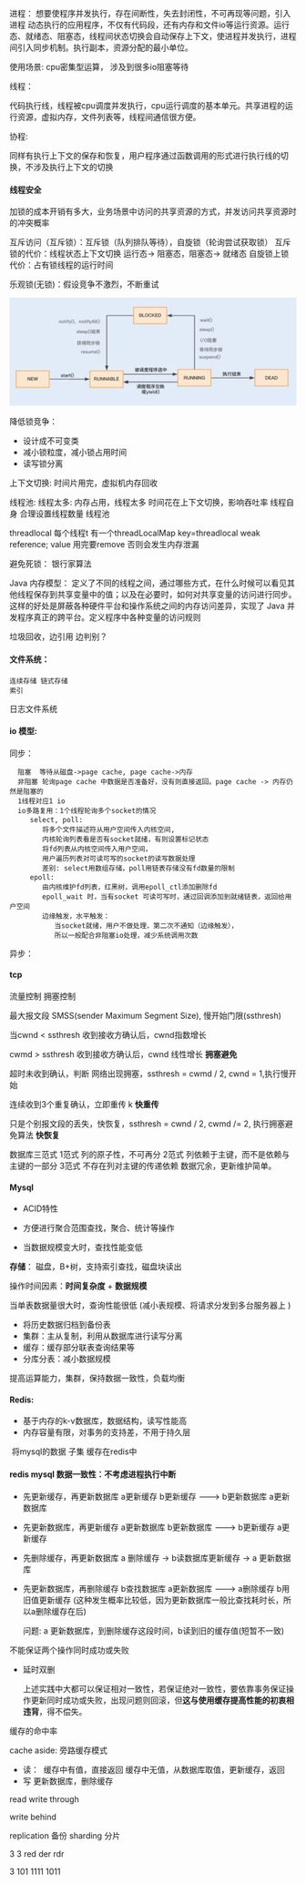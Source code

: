 
进程：
  想要使程序并发执行，存在间断性，失去封闭性，不可再现等问题，引入进程
  动态执行的应用程序，不仅有代码段，还有内存和文件io等运行资源。运行态、就绪态、阻塞态，线程间状态切换会自动保存上下文，使进程并发执行，进程间引入同步机制。执行副本，资源分配的最小单位。

使用场景: cpu密集型运算， 涉及到很多io阻塞等待

线程：

代码执行线，线程被cpu调度并发执行，cpu运行调度的基本单元。共享进程的运行资源，虚拟内存，文件列表等，线程间通信很方便。

协程:

同样有执行上下文的保存和恢复，用户程序通过函数调用的形式进行执行线的切换，不涉及执行上下文的切换



#### 线程安全

加锁的成本开销有多大，业务场景中访问的共享资源的方式，并发访问共享资源时的冲突概率

互斥访问（互斥锁）：互斥锁（队列排队等待），自旋锁（轮询尝试获取锁）
      互斥锁的代价：线程状态上下文切换 运行态-> 阻塞态，阻塞态-> 就绪态
      自旋锁上锁代价：占有锁线程的运行时间

乐观锁(无锁)：假设竞争不激烈，不断重试

![avatar](./java线程生命周期.jpg)

降低锁竞争：
- 设计成不可变类
- 减小锁粒度，减小锁占用时间
- 读写锁分离

上下文切换: 时间片用完，虚拟机内存回收

线程池:
  线程太多: 内存占用，线程太多 时间花在上下文切换，影响吞吐率
线程自身
合理设置线程数量 线程池

threadlocal<ClassType> 每个线程t 有一个threadLocalMap
key=threadlocal weak reference; value 用完要remove 否则会发生内存泄漏

避免死锁：
    银行家算法


Java 内存模型：
   定义了不同的线程之间，通过哪些方式，在什么时候可以看见其他线程保存到共享变量中的值；以及在必要时，如何对共享变量的访问进行同步。这样的好处是屏蔽各种硬件平台和操作系统之间的内存访问差异，实现了 Java 并发程序真正的跨平台。定义程序中各种变量的访问规则

垃圾回收，边引用 边判别？

#### 文件系统：
  ```
  连续存储 链式存储
  索引
  ```
日志文件系统

#### io 模型:
   同步：

      阻塞  等待从磁盘->page cache, page cache->内存
      非阻塞 轮询page cache 中数据是否准备好，没有则直接返回。page cache -> 内存仍然是阻塞的
      1线程对应1 io
      io多路复用：1个线程轮询多个socket的情况
         select, poll:
            将多个文件描述符从用户空间传入内核空间,
            内核轮询列表看是否有socket就绪，有则设置标记状态
            将fd列表从内核空间传入用户空间，
            用户遍历列表对可读可写的socket的读写数据处理
            差别: select用数组存储，poll用链表存储没有fd数量的限制
         epoll:
            由内核维护fd列表，红黑树，调用epoll_ctl添加删除fd
            epoll_wait 时，当有socket 可读可写时，通过回调添加到就绪链表，返回给用户空间
            边缘触发，水平触发：
               当socket就绪，用户不做处理，第二次不通知（边缘触发），
               所以一般配合非阻塞io处理，减少系统调用次数
   异步：


#### tcp
   流量控制
   拥塞控制

   最大报文段 SMSS(sender Maximum Segment Size),  慢开始门限(ssthresh)

当cwnd < ssthresh 收到接收方确认后，cwnd指数增长

cwmd > ssthresh 收到接收方确认后，cwnd 线性增长 **拥塞避免**

超时未收到确认，判断 网络出现拥塞，ssthresh = cwmd / 2, cwnd = 1,执行慢开始

连续收到3个重复确认，立即重传 k **快重传**

只是个别报文段的丢失，快恢复，ssthresh = cwnd / 2, cwmd /= 2, 执行拥塞避免算法 **快恢复**

数据库三范式
    1范式 列的原子性，不可再分
    2范式 列依赖于主键，而不是依赖与主键的一部分
    3范式 不存在列对主键的传递依赖
    数据冗余，更新维护简单。


#### Mysql

- ACID特性

- 方便进行聚合范围查找，聚合、统计等操作

- 当数据规模变大时，查找性能变低


**存储**： 磁盘，B+树，支持索引查找，磁盘块读出

操作时间因素：**时间复杂度** + **数据规模**

当单表数据量很大时，查询性能很低  (减小表规模、将请求分发到多台服务器上 )

- 将历史数据归档到备份表
- 集群：主从复制，利用从数据库进行读写分离
- 缓存：缓存部分联表查询结果等
- 分库分表：减小数据规模

提高运算能力，集群，保持数据一致性，负载均衡


#### Redis:

-  基于内存的k-v数据库，数据结构，读写性能高
-  内存容量有限，对事务的支持差，不用于持久层

​    将mysql的数据 子集 缓存在redis中

#### redis mysql 数据一致性：不考虑进程执行中断

- 先更新缓存，再更新数据库
   a更新缓存 b更新缓存 ---> b更新数据库 a更新数据库
- 先更新数据库，再更新缓存
   a更新数据库 b更新数据库   --->  b更新缓存 a更新缓存

- 先删除缓存，再更新数据库
   a 删除缓存  ->  b读数据库更新缓存  ->  a 更新数据库
- 先更新数据库，再删除缓存
   b查找数据库 a更新数据库    --->  a删除缓存 b用旧值更新缓存 (这种发生概率比较低，因为更新数据库一般比查找耗时长，所以a删除缓存在后)

   问题: a 更新数据库，到删除缓存这段时间，b读到旧的缓存值(短暂不一致)

不能保证两个操作同时成功或失败

- 延时双删

   上述实践中大都可以保证相对一致性，若保证绝对一致性，要依靠事务保证操作更新同时成功或失败，出现问题则回滚，但**这与使用缓存提高性能的初衷相违背**，得不偿失。

缓存的命中率

cache aside: 旁路缓存模式
- 读：
​     缓存中有值，直接返回
​     缓存中无值，从数据库取值，更新缓存，返回
- 写
  更新数据库，删除缓存

read write through

write behind



replication 备份
sharding 分片

3 3
red
der
rdr

3
101
1111
1011